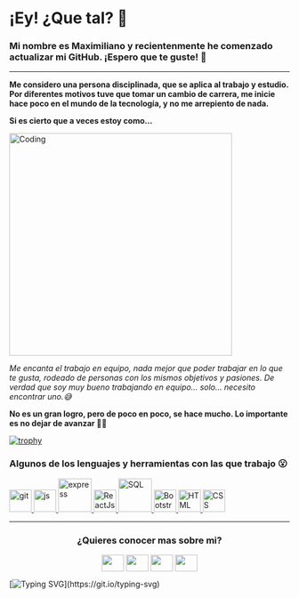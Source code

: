# ¡Ey! ¿Que tal? 👋
### Mi nombre es Maximiliano y recientenmente he comenzado actualizar mi GitHub. ¡Espero que te guste! 🚀
---

**Me considero una persona disciplinada, que se aplica al trabajo y estudio. 
Por diferentes motivos tuve que tomar un cambio de carrera, me inicie hace poco en el mundo de la tecnología, y no me arrepiento de nada.**

**Si es cierto que a veces estoy como…**


<img align="center" alt="Coding" width="400" src="https://media3.giphy.com/media/Dh5q0sShxgp13DwrvG/giphy.gif?cid=ecf05e47x7nix9hb5y1viphr9uuroi506s7i751sn9vvofxf&rid=giphy.gif&ct=g">


*Me encanta el trabajo en equipo, nada mejor que poder trabajar en lo que te gusta, rodeado de personas con los mismos objetivos y pasiones. De verdad que soy muy bueno trabajando en equipo… solo… necesito encontrar uno.😅*

**No es un gran logro, pero de poco en poco, se hace mucho. Lo importante es no dejar de avanzar 💪🏻**

[![trophy](https://github-profile-trophy.vercel.app/?username=Andreh-Z&theme=onedark)](https://github.com/ryo-ma/github-profile-trophy)


<h3 align="left">Algunos de los lenguajes y herramientas con las que trabajo 😮</h3>

<p align="left"> 
 <a href="https://git-scm.com/" target="_blank"> 
   <img src="https://www.vectorlogo.zone/logos/git-scm/git-scm-icon.svg" alt="git" width="40" height="40"/> 
  </a>
  <a href="#" target="_blank"> 
   <img src="https://www.vectorlogo.zone/logos/javascript/javascript-icon.svg" alt="js" width="40" height="40"/> 
  </a>
 <a href="#" target="_blank"> 
  <img src="https://www.vectorlogo.zone/logos/nodejs/nodejs-ar21.svg" alt="express" width="60" height="60"/> 
  </a>
 <a href="#" target="_blank"> 
  <img src="https://www.vectorlogo.zone/logos/reactjs/reactjs-icon.svg" alt="ReactJs" width="40" height="40" /> 
 </a>
  <a href="#" target="_blank"> 
  <img src="https://www.vectorlogo.zone/logos/sqlite/sqlite-ar21.svg" alt="SQL" width="60" height="60"/> 
  </a>
 <a href="#" target="_blank"> 
  <img src="https://www.vectorlogo.zone/logos/getbootstrap/getbootstrap-icon.svg" alt="Bootstrap" width="40" height="40" /> 
  </a>
 <a href="#" target="_blank"> 
  <img src="https://www.vectorlogo.zone/logos/w3_html5/w3_html5-icon.svg" alt="HTML" width="40" height="40" /> 
  </a>
 <a href="#" target="_blank"> 
  <img src="https://www.vectorlogo.zone/logos/w3_css/w3_css-icon.svg" alt="CSS" width="40" height="40" /> 
  </a>
</p>

---

<h3 align="center">¿Quieres conocer mas sobre mi?</h3>
<p align="center">
<a href="your link" target="blank"><img align="center" src="https://cdn.jsdelivr.net/npm/simple-icons@3.0.1/icons/twitter.svg" alt="" height="30" width="40" /></a>
<a href="your link" target="blank"><img align="center" src="https://cdn.jsdelivr.net/npm/simple-icons@3.0.1/icons/linkedin.svg" alt="" height="30" width="40" /></a>
<a href="your link" target="blank"><img align="center" src="https://cdn.jsdelivr.net/npm/simple-icons@3.0.1/icons/instagram.svg" alt="" height="30" width="40" /></a>
<a href="your link" target="blank"><img align="center" src="https://cdn.jsdelivr.net/npm/simple-icons@3.0.1/icons/youtube.svg" alt="" height="30" width="40" /></a>
</p>



[![Typing SVG](https://readme-typing-svg.herokuapp.com?font=Fira+Code&pause=1000&multiline=true&width=550&height=100&lines=Preg%C3%BAntate+si+lo+que+est%C3%A1s+haciendo+hoy+;te+acerca+al+lugar+donde+quieres+estar+ma%C3%B1ana.)](https://git.io/typing-svg)



